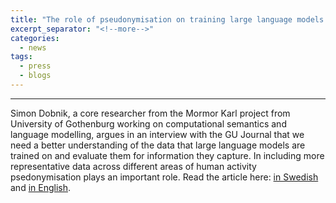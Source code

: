 ```yaml
---
title: "The role of pseudonymisation on training large language models: an interview with Simon Dobnik and colleagues"
excerpt_separator: "<!--more-->"
categories:
  - news
tags:
  - press
  - blogs
---
```


------

Simon Dobnik, a core researcher from the Mormor Karl project from University of Gothenburg working on computational semantics and language modelling, argues in an interview with the GU Journal that we need a better understanding of the data that large language models are trained on and evaluate them for information they capture. In including more representative data across different areas of human activity psedonymisation plays an important role. Read the article here: [in Swedish](https://www.gu.se/nyheter/ai-med-manskligt-ansikte) and [in English](https://www.gu.se/en/news/language-models-with-a-human-touch).
